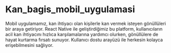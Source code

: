 # Kan_bagis_mobil_uygulamasi
 Mobil uygulamamız, kan ihtiyacı olan kişilerle kan vermek isteyen gönüllüleri bir araya getiriyor. React Native ile geliştirdiğimiz bu platform, kullanıcıların acil kan ihtiyacını hızlıca karşılamalarına yardımcı olurken, gönüllülere de hayat kurtarma fırsatı sunuyor. Kullanıcı dostu arayüzü ile herkesin kolayca erişebilmesini sağlıyor.
